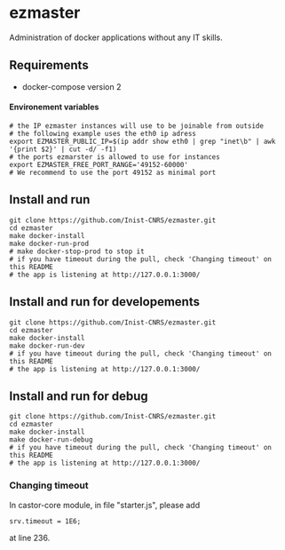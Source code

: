 # ezmaster

Administration of docker applications without any IT skills.

## Requirements

- docker-compose version 2

#### Environement variables

```shell
# the IP ezmaster instances will use to be joinable from outside
# the following example uses the eth0 ip adress
export EZMASTER_PUBLIC_IP=$(ip addr show eth0 | grep "inet\b" | awk '{print $2}' | cut -d/ -f1)
# the ports ezmarster is allowed to use for instances
export EZMASTER_FREE_PORT_RANGE='49152-60000'
# We recommend to use the port 49152 as minimal port
```


## Install and run

```shell
git clone https://github.com/Inist-CNRS/ezmaster.git
cd ezmaster
make docker-install
make docker-run-prod
# make docker-stop-prod to stop it
# if you have timeout during the pull, check 'Changing timeout' on this README
# the app is listening at http://127.0.0.1:3000/
```


## Install and run for developements

```shell
git clone https://github.com/Inist-CNRS/ezmaster.git
cd ezmaster
make docker-install
make docker-run-dev
# if you have timeout during the pull, check 'Changing timeout' on this README
# the app is listening at http://127.0.0.1:3000/
```

## Install and run for debug
```shell
git clone https://github.com/Inist-CNRS/ezmaster.git
cd ezmaster
make docker-install
make docker-run-debug
# if you have timeout during the pull, check 'Changing timeout' on this README
# the app is listening at http://127.0.0.1:3000/
```

### Changing timeout

In castor-core module, in file "starter.js", please add 
```shell 
srv.timeout = 1E6;
```
at line 236.


